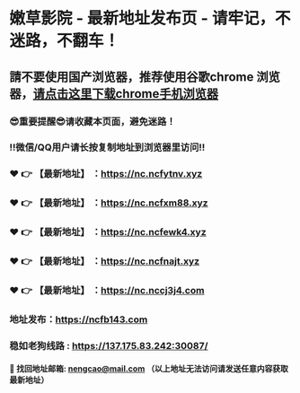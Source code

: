 # 嫩草影院 - 最新地址发布页 - 请牢记，不迷路，不翻车！

## 請不要使用国产浏览器，推荐使用谷歌chrome 浏览器，<a href = "https://www.google.cn/chrome/">请点击这里下载chrome手机浏览器</a>

### :sunglasses:重要提醒:sunglasses:请收藏本页面，避免迷路！
### ‼️微信/QQ用户请长按复制地址到浏览器里访问‼️

### :heart: :point_right: 【最新地址】 ：https://nc.ncfytnv.xyz
### :heart: :point_right: 【最新地址】 ：https://nc.ncfxm88.xyz
### :heart: :point_right: 【最新地址】 ：https://nc.ncfewk4.xyz
### :heart: :point_right: 【最新地址】 ：https://nc.ncfnajt.xyz
### :heart: :point_right: 【最新地址】 ：https://nc.nccj3j4.com

### 地址发布：https://ncfb143.com
### 稳如老狗线路 : https://137.175.83.242:30087/

#### :e-mail: __找回地址邮箱: nengcao@mail.com （以上地址无法访问请发送任意内容获取最新地址）__
